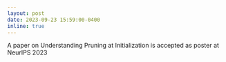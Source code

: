 ```yaml
---
layout: post
date: 2023-09-23 15:59:00-0400
inline: true
---
```


A paper on Understanding Pruning at Initialization is accepted as poster at NeurIPS 2023
